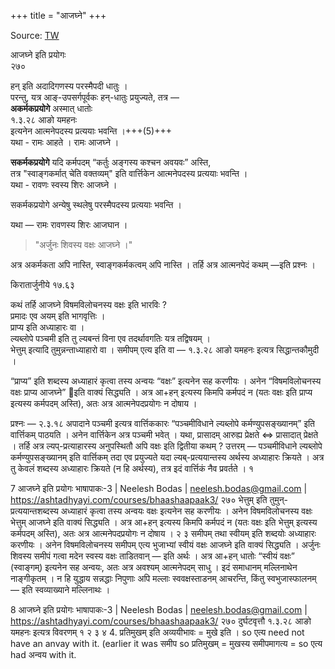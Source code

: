 +++
title = "आजघ्ने"
+++

Source: [TW](https://ashtadhyayi.com/courses/bhaashaapaak3/)

आजघ्ने इति प्रयोगः  
२७०


हन् इति अदादिगणस्य परस्मैपदी धातुः ।  
परन्तु, यत्र आङ्-उपसर्गपूर्वकः हन्-धातुः प्रयुज्यते, तत्र —  
**अकर्मकप्रयोगे** अस्मात् धातोः  
१.३.२८ आङो यमहनः  
इत्यनेन आत्मनेपदस्य प्रत्ययाः भवन्ति ।+++(5)+++  
यथा - रामः आहते । रामः आजघ्ने ।

**सकर्मकप्रयोगे** यदि कर्मपदम् “कर्तुः अङ्गस्य कश्चन अवयवः” अस्ति,  
तत्र "स्वाङ्गकर्मात् चेति वक्तव्यम्" इति वार्त्तिकेन आत्मनेपदस्य प्रत्ययाः भवन्ति ।  
यथा - रावणः स्वस्य शिरः आजघ्ने ।  

सकर्मकप्रयोगे अन्येषु स्थलेषु परस्मैपदस्य प्रत्ययाः भवन्ति । 

यथा —  रामः रावणस्य शिरः आजघान ।  

> "अर्जुनः शिवस्य वक्षः आजघ्ने ।"  


अत्र अकर्मकता अपि नास्ति, स्वाङ्गकर्मकत्वम् अपि नास्ति । तर्हि अत्र आत्मनपेदं कथम् —‌इति प्रश्नः ।

किरातार्जुनीये १७.६३


कथं तर्हि आजघ्ने विषमविलोचनस्य वक्षः इति भारविः ?  
प्रमादः एव अयम् इति भागवृत्तिः ।  
प्राप्य इति अध्याहारः वा ।  
ल्यब्लोपे पञ्चमी इति तु ल्यबन्तं विना एव तदर्थावगतिः यत्र तद्विषयम् ।  
भेत्तुम् इत्यादि तुमुन्नन्ताध्याहारो वा । समीपम् एत्य इति वा — १.३.२८ आङो यमहनः इत्यत्र सिद्धान्तकौमुदी ।

“प्राप्य” इति शब्दस्य अध्याहारं कृत्वा तस्य अन्वयः “वक्षः” इत्यनेन सह करणीयः । अनेन “विषमविलोचनस्य वक्षः प्राप्य आजघ्ने” इति वाक्यं सिद्ध्यति । अत्र आ+हन् इत्यस्य किमपि कर्मपदं न (यतः वक्षः इति प्राप्य इत्यस्य कर्मपदम् अस्ति), अतः अत्र आत्मनेपदप्रयोगः न दोषाय ।

प्रश्नः —‌ २.३.१८ अपादाने पञ्चमी इत्यत्र वार्त्तिककारः “पञ्चमीविधाने ल्यब्लोपे कर्मण्युपसङ्ख्यानम्” इति वार्त्तिकम् पाठयति । अनेन वार्त्तिकेन अत्र पञ्चमी भवेत् । यथा, प्रासादम् आरुह्य प्रेक्षते ⇔ प्रासादात् प्रेक्षते । तर्हि अत्र ल्यप्-प्रत्याहारस्य अनुपस्थितौ अपि वक्षः इति द्वितीया कथम् ?
उत्तरम् — पञ्चमीविधाने ल्यब्लोपे कर्मण्युपसङ्ख्यानम् इति वार्त्तिकम् तदा एव प्रयुज्यते यदा ल्यब्-प्रत्ययान्तस्य अर्थस्य अध्याहारः क्रियते । अत्र तु केवलं शब्दस्य अध्याहारः क्रियते (न हि अर्थस्य), तत्र  इदं वार्त्तिकं नैव प्रवर्तते ।
१

7
आजघ्ने इति प्रयोगः
भाषापाकः-3 | Neelesh Bodas | neelesh.bodas@gmail.com | https://ashtadhyayi.com/courses/bhaashaapaak3/
२७०
भेत्तुम् इति तुमुन्-प्रत्ययान्तशब्दस्य अध्याहारं कृत्वा तस्य अन्वयः वक्षः इत्यनेन सह करणीयः । अनेन विषमविलोचनस्य वक्षः भेत्तुम् आजघ्ने  इति वाक्यं सिद्ध्यति । अत्र आ+हन् इत्यस्य किमपि कर्मपदं न (यतः वक्षः इति भेत्तुम् इत्यस्य कर्मपदम् अस्ति), अतः अत्र आत्मनेपदप्रयोगः न दोषाय ।
२
३
समीपम् तथा स्वीयम् इति शब्दयोः अध्याहारः करणीयः । अनेन विषमविलोचनस्य समीपम् एत्य भुजाभ्यां स्वीयं वक्षः आजघ्ने  इति वाक्यं सिद्ध्यति । अर्जुनः शिवस्य समीपं गत्वा मदेन स्वस्य वक्षः ताडितवान् — इति अर्थः । अत्र आ+हन् धातोः “स्वीयं वक्षः” (स्वाङ्गम्) इत्यनेन सह अन्वयः, अतः अत्र अवश्यम् आत्मनेपदम् साधु ।
इदं समाधानम् मल्लिनाथेन नाङ्गीकृतम् । न हि युद्धाय सन्नद्धाः निपुणाः अपि मल्लाः स्ववक्षस्ताडनम् आचरन्ति, किंतु स्वभुजास्फालनम् — इति स्वव्याख्याने मल्लिनाथः ।

8
आजघ्ने इति प्रयोगः
भाषापाकः-3 | Neelesh Bodas | neelesh.bodas@gmail.com | https://ashtadhyayi.com/courses/bhaashaapaak3/
२७०
दुर्घटवृत्तौ १.३.२८‌ आङो यमहनः इत्यत्र विवरणम्
१
२
३
४
4. प्रतिमुखम् इति अव्ययीभावः = मुखे इति । so एत्य need not have an anvay with it. (earlier it was समीप so प्रतिमुखम् = मुखस्य समीपमागत्य = so एत्य had अन्वय with it. 
